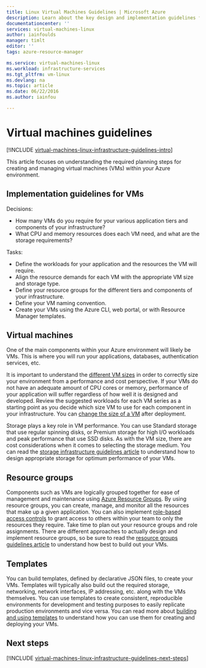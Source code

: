 ```yaml
---
title: Linux Virtual Machines Guidelines | Microsoft Azure
description: Learn about the key design and implementation guidelines for deploying Linux virtual machines into Azure
documentationcenter: ''
services: virtual-machines-linux
author: iainfoulds
manager: timlt
editor: ''
tags: azure-resource-manager

ms.service: virtual-machines-linux
ms.workload: infrastructure-services
ms.tgt_pltfrm: vm-linux
ms.devlang: na
ms.topic: article
ms.date: 06/22/2016
ms.author: iainfou

---
```

# Virtual machines guidelines
[!INCLUDE [virtual-machines-linux-infrastructure-guidelines-intro](../../includes/virtual-machines-linux-infrastructure-guidelines-intro.md)]

This article focuses on understanding the required planning steps for creating and managing virtual machines (VMs) within your Azure environment.

## Implementation guidelines for VMs
Decisions:

* How many VMs do you require for your various application tiers and components of your infrastructure?
* What CPU and memory resources does each VM need, and what are the storage requirements?

Tasks:

* Define the workloads for your application and the resources the VM will require.
* Align the resource demands for each VM with the appropriate VM size and storage type.
* Define your resource groups for the different tiers and components of your infrastructure.
* Define your VM naming convention.
* Create your VMs using the Azure CLI, web portal, or with Resource Manager templates.

## Virtual machines
One of the main components within your Azure environment will likely be VMs. This is where you will run your applications, databases, authentication services, etc.

It is important to understand the [different VM sizes](virtual-machines-linux-sizes.md) in order to correctly size your environment from a performance and cost perspective. If your VMs do not have an adequate amount of CPU cores or memory, performance of your application will suffer regardless of how well it is designed and developed. Review the suggested workloads for each VM series as a starting point as you decide which size VM to use for each component in your infrastructure. You can [change the size of a VM](virtual-machines-linux-change-vm-size.md) after deployment.

Storage plays a key role in VM performance. You can use Standard storage that use regular spinning disks, or Premium storage for high I/O workloads and peak performance that use SSD disks. As with the VM size, there are cost considerations when it comes to selecting the storage medium. You can read the [storage infrastructure guidelines article](virtual-machines-linux-infrastructure-storage-solutions-guidelines.md) to understand how to design appropriate storage for optimum performance of your VMs.

## Resource groups
Components such as VMs are logically grouped together for ease of management and maintenance using [Azure Resource Groups](../resource-group-overview.md). By using resource groups, you can create, manage, and monitor all the resources that make up a given application. You can also implement [role-based access controls](../active-directory/role-based-access-control-what-is.md) to grant access to others within your team to only the resources they require. Take time to plan out your resource groups and role assignments. There are different approaches to actually design and implement resource groups, so be sure to read the [resource groups guidelines article](virtual-machines-linux-infrastructure-resource-groups-guidelines.md) to understand how best to build out your VMs.

## Templates
You can build templates, defined by declarative JSON files, to create your VMs. Templates will typically also build out the required storage, networking, network interfaces, IP addressing, etc. along with the VMs themselves. You can use templates to create consistent, reproducible environments for development and testing purposes to easily replicate production environments and vice versa. You can read more about [building and using templates](../resource-group-overview.md#template-deployment) to understand how you can use them for creating and deploying your VMs.

## Next steps
[!INCLUDE [virtual-machines-linux-infrastructure-guidelines-next-steps](../../includes/virtual-machines-linux-infrastructure-guidelines-next-steps.md)]

